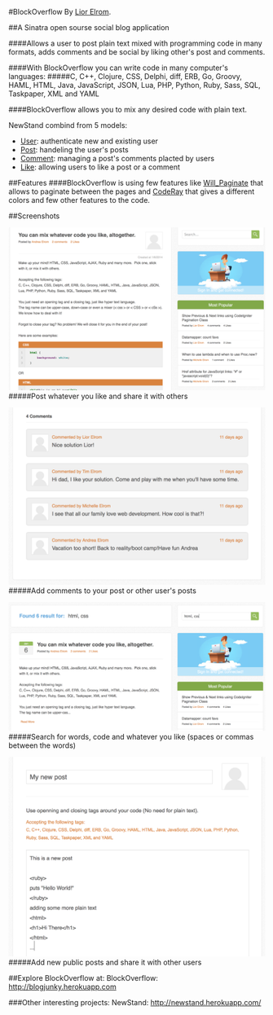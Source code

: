 #BlockOverflow
By [Lior Elrom](http://liormb.com/).

##A Sinatra open sourse social blog application


####Allows a user to post plain text mixed with programming code in many formats, adds comments and be social by liking other's post and comments.

####With BlockOverflow you can write code in many computer's languages:
#####C, C++, Clojure, CSS, Delphi, diff, ERB, Go, Groovy, HAML, HTML, Java, JavaScript, JSON, Lua, PHP, Python, Ruby, Sass, SQL, Taskpaper, XML and YAML

####BlockOverflow allows you to mix any desired code with plain text.

NewStand combind from 5 models:
* [User](https://github.com/liormb/BlockOverflow/blob/master/models/user.rb): authenticate new and existing user
* [Post](https://github.com/liormb/BlockOverflow/blob/master/models/post.rb): handeling the user's posts
* [Comment](https://github.com/liormb/BlockOverflow/blob/master/models/comment.rb): managing a post's comments placted by  users
* [Like](https://github.com/liormb/BlockOverflow/blob/master/models/like.rb): allowing users to like a post or a comment


##Features
####BlockOverflow is using few features like [Will_Paginate](https://github.com/mislav/will_paginate) that allows to paginate between the pages and [CodeRay](http://coderay.rubychan.de) that gives a different colors and few other features to the code.


##Screenshots

![Example2](/public/images/image2.png)
#####Post whatever you like and share it with others

![Example3](/public/images/image3.png)
#####Add comments to your post or other user's posts

![Example3](/public/images/image4.png)
#####Search for words, code and whatever you like (spaces or commas between the words)

![Example3](/public/images/image5.png)
#####Add new public posts and share it with other users


##Explore BlockOverflow at:
BlockOverflow: http://blogjunky.herokuapp.com

###Other interesting projects:
NewStand: http://newstand.herokuapp.com/
